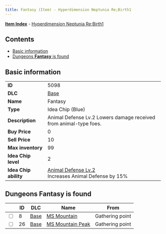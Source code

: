 ```yaml
---
title: Fantasy (Item) - Hyperdimension Neptunia Re;Birth1
---
```


[**Item Index**](/neptunia/rb1/item/index.html) - [Hyperdimension Neptunia Re;Birth1](/neptunia/rb1)

## Contents

- [Basic information](#basic-information)
- [Dungeons **Fantasy** is found](#dungeons-fantasy-is-found)
## Basic information

|   |   |
| -- | -- |
| **ID** | 5098 |
| **DLC** | [Base](/neptunia/rb1/dlc/1-base.html) |
| **Name** | Fantasy |
| **Type** | Idea Chip (Blue) |
| **Description** | Animal Defense Lv.2 Lowers damage received from animal-type foes. |
| **Buy Price** | 0 |
| **Sell Price** | 10 |
| **Max inventory** | 99 |
| **Idea Chip level** | 2 |
| **Idea Chip ability** | [Animal Defense Lv.2](/neptunia/rb1/avatar/1-9597-animal-defense-lv-2.html)<br />Increases Animal Defense by 15% |


## Dungeons **Fantasy** is found

|    | ID | DLC | Name | From |
| -- | -- | --- | ---- | ---- |
| <input type="checkbox" id="rb1-dungeon-1-8" class="trackbox" /> | 8 | [Base](/neptunia/rb1/dlc/1-base.html) | [MS Mountain](/neptunia/rb1/dungeon/1-8-ms-mountain.html) | Gathering point |
| <input type="checkbox" id="rb1-dungeon-1-26" class="trackbox" /> | 26 | [Base](/neptunia/rb1/dlc/1-base.html) | [MS Mountain Peak](/neptunia/rb1/dungeon/1-26-ms-mountain-peak.html) | Gathering point |
